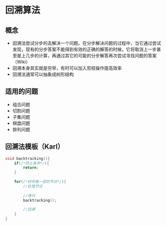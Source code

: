 # 回溯算法
## 概念
- 回溯法尝试分步的去解决一个问题。在分步解决问题的过程中，当它通过尝试发现，现有的分步答案不能得到有效的正确的解答的时候，它将取消上一步甚至是上几步的计算，再通过其它的可能的分步解答再次尝试寻找问题的答案（Wiki）
- 回溯本身其实就是穷举，有时可以加入剪枝操作提高效率
- 回溯法通常可以抽象成树形结构
## 适用的问题
- 组合问题
- 切割问题
- 子集问题
- 棋盘问题
- 排列问题
## 回溯法模板（Karl）

```c++
void backtracking(){
	if(/*终止条件*/){
		return;
	}
	
	for(/*树中每一层的节点*/){
		//处理节点
		
		//递归
		backtracking();
		
		//回溯
	}
}
```

